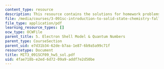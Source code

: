```yaml
---
content_type: resource
description: This resource contains the solutions for homework problems.
file: /media/courses/3-091sc-introduction-to-solid-state-chemistry-fall-2010/4fae718be2ed6d7209a9addf7e2d50be_MIT3_091SCF09_hw5_sol.pdf
file_type: application/pdf
learning_resource_types: []
ocw_type: OCWFile
parent_title: 5. Electron Shell Model & Quantum Numbers
parent_type: CourseSection
parent_uid: e7d31b34-62de-b7aa-1e87-6b9a5a99c71f
resourcetype: Document
title: MIT3_091SCF09_hw5_sol.pdf
uid: 4fae718b-e2ed-6d72-09a9-addf7e2d50be
---
```

